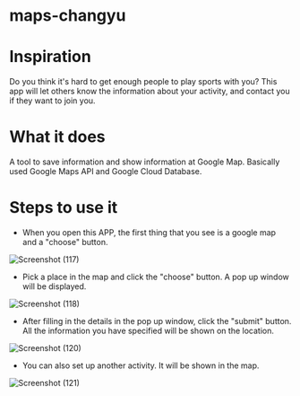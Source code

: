 # maps-changyu
# Inspiration
Do you think it's hard to get enough people to play sports with you? This app will let others know the information about your activity, and contact you if they want to join you.

# What it does
A tool to save information and show information at Google Map. Basically used Google Maps API and Google Cloud Database.

# Steps to use it
* When you open this APP, the first thing that you see is a google map and a "choose" button.

![Screenshot (117)](https://user-images.githubusercontent.com/43207918/65840179-a11d0d00-e2e3-11e9-9601-86b8ed5f9adc.png)

* Pick a place in the map and click the "choose" button. A pop up window will be displayed.

![Screenshot (118)](https://user-images.githubusercontent.com/43207918/65840194-dc1f4080-e2e3-11e9-8619-d626b491aee4.png)

* After filling in the details in the pop up window, click the "submit" button. All the information you have specified will be shown on the location.

![Screenshot (120)](https://user-images.githubusercontent.com/43207918/65840224-5354d480-e2e4-11e9-9656-33b8d7166fd5.png)

* You can also set up another activity. It will be shown in the map.

![Screenshot (121)](https://user-images.githubusercontent.com/43207918/65840252-ae86c700-e2e4-11e9-94f8-b3671f25a40d.png)

